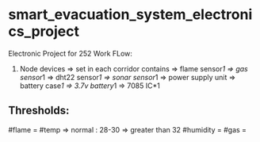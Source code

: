 # smart_evacuation_system_electronics_project
Electronic Project for 252
Work FLow:
  1. Node devices => set in each corridor contains => flame sensor*1
                                                   => gas sensor*1
                                                   => dht22 sensor*1
                                                   => sonar sensor*1
                                                   => power supply unit => battery case*1
                                                                        => 3.7v battery*1
                                                                        => 7085 IC*1


Thresholds:
-----------------------------------------
#flame = 
#temp => normal : 28-30
      => greater than 32
#humidity = 
#gas = 
